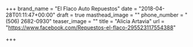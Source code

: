 +++
brand_name = "El Flaco Auto Repuestos"
date = "2018-04-28T01:11:47+00:00"
draft = true
masthead_image = ""
phone_number = "(506) 2682-0930"
teaser_image = ""
title = "Alicia Artavia"
url = "https://www.facebook.com/Repuestos-el-flaco-295523117554388"

+++
